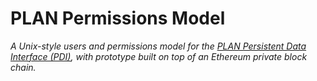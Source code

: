 # PLAN Permissions Model

*A Unix-style users and permissions model for the [PLAN Persistent Data Interface (PDI)](http://plan.tools), with prototype built on top of an Ethereum private block chain.*
